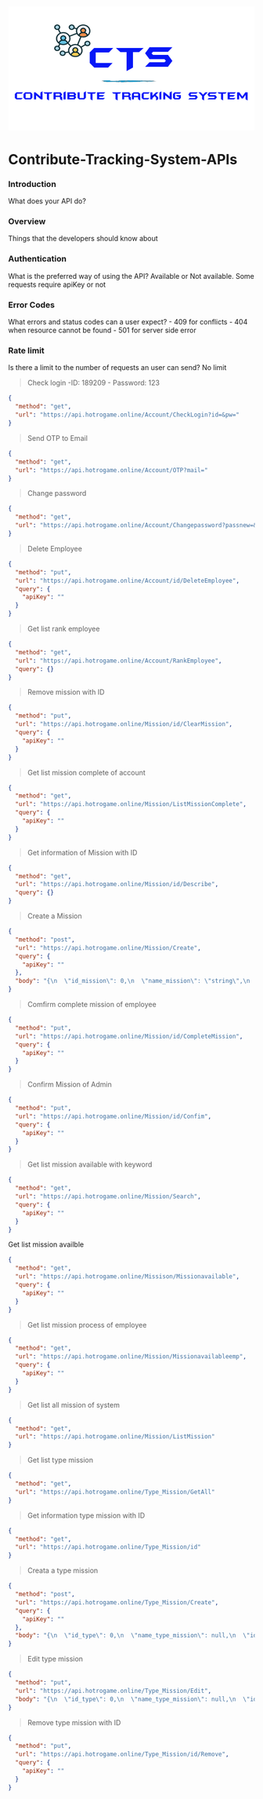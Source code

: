 ![Ref a model](../assets/images/logo.png) 
# Contribute-Tracking-System-APIs 
### **Introduction** 
What does your API do? 
### **Overview** 
Things that the developers should know about 
### **Authentication**
 What is the preferred way of using the API? Available or Not available. Some requests require apiKey or not 
### **Error Codes** 
What errors and status codes can a user expect? - 409 for conflicts - 404 when resource cannot be found - 501 for server side error 
### **Rate limit** 
Is there a limit to the number of requests an user can send? No limit 
>Check login -ID: 189209 - Password: 123
```json http
{
  "method": "get",
  "url": "https://api.hotrogame.online/Account/CheckLogin?id=&pw="
}
```
>Send OTP to Email 
```json http
{
  "method": "get",
  "url": "https://api.hotrogame.online/Account/OTP?mail="
}
```
> Change password
```json http
{
  "method": "get",
  "url": "https://api.hotrogame.online/Account/Changepassword?passnew=&apiKey="
}
```
> Delete Employee
```json http
{
  "method": "put",
  "url": "https://api.hotrogame.online/Account/id/DeleteEmployee",
  "query": {
    "apiKey": ""
  }
}
```
> Get list rank employee
```json http
{
  "method": "get",
  "url": "https://api.hotrogame.online/Account/RankEmployee",
  "query": {}
}
```
> Remove mission with ID
```json http
{
  "method": "put",
  "url": "https://api.hotrogame.online/Mission/id/ClearMission",
  "query": {
    "apiKey": ""
  }
}
```
> Get list mission complete of account
```json http
{
  "method": "get",
  "url": "https://api.hotrogame.online/Mission/ListMissionComplete",
  "query": {
    "apiKey": ""
  }
}
```
> Get information of Mission with ID
```json http
{
  "method": "get",
  "url": "https://api.hotrogame.online/Mission/id/Describe",
  "query": {}
}
```
> Create a Mission
```json http
{
  "method": "post",
  "url": "https://api.hotrogame.online/Mission/Create",
  "query": {
    "apiKey": ""
  },
  "body": "{\n  \"id_mission\": 0,\n  \"name_mission\": \"string\",\n  \"Stardate\": \"string\",\n  \"point\": 0,\n  \"exprie\": 0,\n  \"describe\": \"string\",\n  \"status\": true,\n  \"count\": 0,\n  \"id_type\": 0,\n  \"id_employee\": \"string\"\n}"
}
```
> Comfirm complete mission of employee
```json http
{
  "method": "put",
  "url": "https://api.hotrogame.online/Mission/id/CompleteMission",
  "query": {
    "apiKey": ""
  }
}
```
> Confirm Mission of Admin
```json http
{
  "method": "put",
  "url": "https://api.hotrogame.online/Mission/id/Confim",
  "query": {
    "apiKey": ""
  }
}
```
> Get list mission available with keyword
```json http
{
  "method": "get",
  "url": "https://api.hotrogame.online/Mission/Search",
  "query": {
    "apiKey": ""
  }
}
```
Get list mission availble
```json http
{
  "method": "get",
  "url": "https://api.hotrogame.online/Missison/Missionavailable",
  "query": {
    "apiKey": ""
  }
}
```
> Get list mission process of employee
```json http
{
  "method": "get",
  "url": "https://api.hotrogame.online/Mission/Missionavailableemp",
  "query": {
    "apiKey": ""
  }
}
```
> Get list all mission of system
```json http
{
  "method": "get",
  "url": "https://api.hotrogame.online/Mission/ListMission"
}
```
> Get list type mission
```json http
{
  "method": "get",
  "url": "https://api.hotrogame.online/Type_Mission/GetAll"
}
```
> Get information type mission with ID
```json http
{
  "method": "get",
  "url": "https://api.hotrogame.online/Type_Mission/id"
}
```
> Creata a type mission
```json http
{
  "method": "post",
  "url": "https://api.hotrogame.online/Type_Mission/Create",
  "query": {
    "apiKey": ""
  },
  "body": "{\n  \"id_type\": 0,\n  \"name_type_mission\": null,\n  \"id_employee\": 0,\n  \"status\": true,\n  \"date\": \"string\"\n}"
}
```
> Edit type mission
```json http
{
  "method": "put",
  "url": "https://api.hotrogame.online/Type_Mission/Edit",
  "body": "{\n  \"id_type\": 0,\n  \"name_type_mission\": null,\n  \"id_employee\": 0,\n  \"status\": true,\n  \"date\": \"string\"\n}"
}
```
> Remove type mission with ID

```json http
{
  "method": "put",
  "url": "https://api.hotrogame.online/Type_Mission/id/Remove",
  "query": {
    "apiKey": ""
  }
}
```


